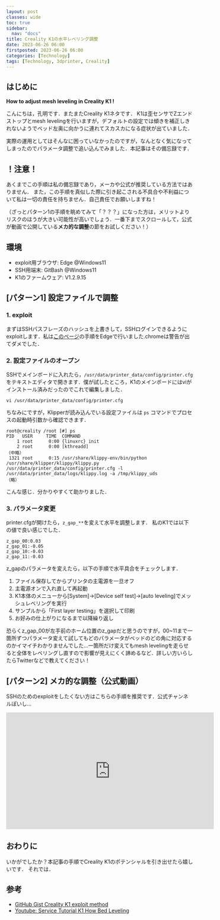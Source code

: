 ```yaml
---
layout: post
classes: wide
toc: true
sidebar:
  nav: "docs"
title: Creality K1の水平レベリング調整
date: 2023-06-26 06:00
firstposted: 2023-06-26 06:00
categories: [Technology]
tags: [Technology, 3dprinter, Creality]
---
```




## はじめに

**How to adjust mesh leveling in Creality K1 !**

こんにちは，孔明です．またまたCreality K1ネタです．
K1は歪センサでZエンドストップとmesh levelingを行いますが，デフォルトの設定では傾きを補正しきれないようでベッド左奥に向かうに連れてスカスカになる症状が出ていました．

<!-- more -->

実際の運用としてはそんなに困っていなかったのですが，なんとなく気になってしまったのでパラメータ調整で追い込んでみました．本記事はその備忘録です．

## ！注意！
あくまでこの手順は私の備忘録であり，メーカや公式が推奨している方法ではありません．
また，この手順を真似した際に引き起こされる不具合や不利益について私は一切の責任を持ちません．自己責任でお願いしますね！

（ざっとパターン1の手順を眺めてみて「？？？」になった方は，メリットよりリスクのほうが大きい可能性が高いでしょう．一番下までスクロールして，公式が動画で公開している**メカ的な調整**の節をお試しください！）

## 環境
- exploit用ブラウザ: Edge @Windows11
- SSH用端末: GitBash @Windows11
- K1のファームウェア: V1.2.9.15

## [パターン1] 設定ファイルで調整

### 1. exploit
まずはSSHパスフレーズのハッシュを上書きして，SSHログインできるようにexploitします．私は[このページ](https://gist.github.com/blakadder/9e6e8ab633b9731d934f02cfcc4db246)の手順をEdgeで行いました.chromeは警告が出てダメでした．

### 2. 設定ファイルのオープン

SSHでメインボードに入れたら，`/usr/data/printer_data/config/printer.cfg` をテキストエディタで開きます．僕が試したところ，K1のメインボードにはviがインストール済みだったのでこれで編集しました．

```
vi /usr/data/printer_data/config/printer.cfg
```

ちなみにですが，Klipperが読み込んでいる設定ファイルは `ps` コマンドでプロセスの起動時引数から確認できます．

```
root@creality /root [#] ps
PID   USER     TIME  COMMAND
    1 root      0:00 {linuxrc} init
    2 root      0:00 [kthreadd]
（中略）
 1321 root      0:15 /usr/share/klippy-env/bin/python /usr/share/klipper/klippy/klippy.py /usr/data/printer_data/config/printer.cfg -l /usr/data/printer_data/logs/klippy.log -a /tmp/klippy_uds
（略）
```
こんな感じ．分かりやすくて助かりました．

### 3. パラメータ変更

printer.cfgが開けたら，`z_gap_**`を変えて水平を調整します．
私のK1では以下の値で良い感じでした．

```
z_gap_00:0.03
z_gap_01:-0.05    
z_gap_10:-0.03
z_gap_11:-0.03 
```

z_gapのパラメータを変えたら，以下の手順で水平具合をチェックします．

1. ファイル保存してからプリンタの主電源を一旦オフ
1. 主電源オンで入れ直して再起動
1. K1本体のメニューから[System]→[Device self test]→[auto leveling]でメッシュレベリングを実行
1. サンプルから「First layer testing」を選択して印刷
1. お好みの仕上がりになるまで以降繰り返し

恐らくz_gap_00が左手前のホーム位置のz_gapだと思うのですが，00~11まで一箇所ずつパラメータ変えて試してもどのパラメータがベッドのどの角に対応するのかイマイチわかりませんでした…一箇所だけ変えてもmesh levelingを走らせると全体をレベリングし直すので影響が見えにくく諦めるなど．詳しい方いらしたらTwitterなどで教えてください！

## [パターン2] メカ的な調整（公式動画）

SSHのためのexploitをしたくない方はこちらの手順を推奨です．公式チャンネルぽいし…

<iframe width="560" height="315" src="https://www.youtube.com/embed/CsIAJgCAxFM" title="YouTube video player" frameborder="0" allow="accelerometer; autoplay; clipboard-write; encrypted-media; gyroscope; picture-in-picture; web-share" allowfullscreen></iframe>

## おわりに
いかがでしたか？本記事の手順でCreality K1のポテンシャルを引き出せたら嬉しいです．
それでは．

## 参考
- [GitHub Gist Creality K1 exploit method](https://gist.github.com/blakadder/9e6e8ab633b9731d934f02cfcc4db246)
- [Youtube: Service Tutorial K1 How Bed Leveling](https://www.youtube.com/watch?v=CsIAJgCAxFM)